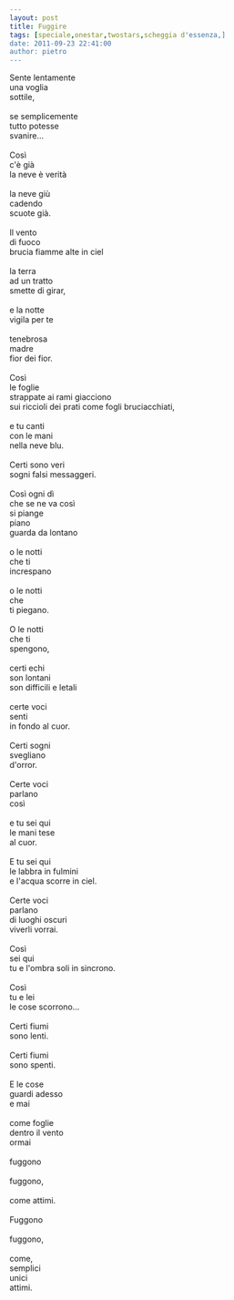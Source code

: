 ```yaml
---
layout: post
title: Fuggire
tags: [speciale,onestar,twostars,scheggia d'essenza,]
date: 2011-09-23 22:41:00
author: pietro
---
```

Sente lentamente<br/>una voglia<br/>sottile,<br/><br/>se semplicemente<br/>tutto potesse<br/>svanire...<br/><br/>Così<br/>c'è già<br/>la neve è verità<br/><br/>la neve giù<br/>cadendo<br/>scuote già.<br/><br/>Il vento<br/>di fuoco<br/>brucia fiamme alte in ciel<br/><br/>la terra<br/>ad un tratto<br/>smette di girar,<br/><br/>e la notte<br/>vigila per te<br/><br/>tenebrosa<br/>madre<br/>fior dei fior.<br/><br/>Così<br/>le foglie<br/>strappate ai rami giacciono<br/>sui riccioli dei prati come fogli bruciacchiati,<br/><br/>e tu canti<br/>con le mani<br/>nella neve blu.<br/><br/>Certi sono veri<br/>sogni falsi messaggeri.<br/><br/>Così ogni dì<br/>che se ne va così<br/>si piange<br/>piano<br/>guarda da lontano<br/><br/>o le notti<br/>che ti<br/>increspano<br/><br/>o le notti<br/>che<br/>ti piegano.<br/><br/>O le notti<br/>che ti<br/>spengono,<br/><br/>certi echi<br/>son lontani<br/>son difficili e letali<br/><br/>certe voci<br/>senti<br/>in fondo al cuor.<br/><br/>Certi sogni<br/>svegliano<br/>d'orror.<br/><br/>Certe voci<br/>parlano<br/>così<br/><br/>e tu sei qui<br/>le mani tese<br/>al cuor.<br/><br/>E tu sei qui<br/>le labbra in fulmini<br/>e l'acqua scorre in ciel.<br/><br/>Certe voci<br/>parlano<br/>di luoghi oscuri<br/>viverli vorrai.<br/><br/>Così<br/>sei qui<br/>tu e l'ombra soli in sincrono.<br/><br/>Così<br/>tu e lei<br/>le cose scorrono...<br/><br/>Certi fiumi<br/>sono lenti.<br/><br/>Certi fiumi<br/>sono spenti.<br/><br/>E le cose<br/>guardi adesso<br/>e mai<br/><br/>come foglie<br/>dentro il vento<br/>ormai<br/><br/>fuggono<br/><br/>fuggono,<br/><br/>come attimi.<br/><br/>Fuggono<br/><br/>fuggono,<br/><br/>come,<br/>semplici<br/>unici<br/>attimi.
